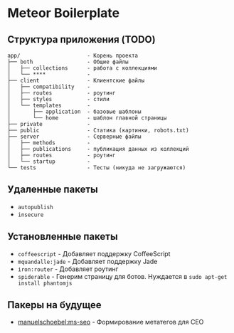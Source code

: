 # Meteor Boilerplate

## Структура приложения (TODO)

    app/                     - Корень проекта
    ├── both                 - Общие файлы
    │   ├── collections      - работа с коллекциями
    │   └── ****             -
    ├── client               - Клиентские файлы
    │   ├── compatibility    -
    │   ├── routes           - роутинг
    │   ├── styles           - стили
    │   └── templates        -
    │       ├── application  - базовые шаблоны
    │       └── home         - шаблон главной страницы
    ├── private              -
    ├── public               - Статика (картинки, robots.txt)
    ├── server               - Серверные файлы
    │   ├── methods          -
    │   ├── publications     - публикация данных из коллекций
    │   ├── routes           - роутинг
    │   └── startup          -
    └── tests                - Тесты (никуда не загружаются)

## Удаленные пакеты

* `autopublish`
* `insecure`


## Установленные пакеты

* `coffeescript` - Добавляет поддержку CoffeeScript
* `mquandalle:jade` - Добавляет поддержку Jade
* `iron:router` - Добавляет роутинг
* `spiderable` - Генерим страницу для ботов. Нуждается в `sudo apt-get install phantomjs`



## Пакеры на будущее
* [manuelschoebel:ms-seo](https://atmospherejs.com/manuelschoebel/ms-seo) - Формирование метатегов для СЕО
